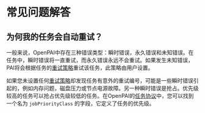 # 常见问题解答

## 为何我的任务会自动重试？

一般来说，OpenPAI中存在三种错误类型：瞬时错误，永久错误和未知错误。在任务中，瞬时错误将一直重试，而永久错误永远不会重试。如果发生未知错误，PAI将会根据任务的[重试策略](./如何使用高级任务设置.md#job-exit-spec-retry-policy-and-completion-policy)重试该任务，此策略由用户设置。

如果您未设置任何[重试策略](./如何使用高级任务设置.md#job-exit-spec-retry-policy-and-completion-policy)却发现任务有意外的重试编号，可能是一些瞬时错误引起的，例如内存问题，磁盘压力或节点电源故障。另一种瞬时错误是抢占。优先级较高的任务可以抢占优先级较低的任务。在OpenPAI的[任务协议](https://github.com/microsoft/openpai-protocol/blob/master/schemas/v2/schema.yaml)中，您可以找到一个名为 `jobPriorityClass` 的字段，它定义了任务的优先级。